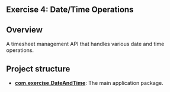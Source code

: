 ##  Exercise 4: Date/Time Operations

## Overview
A timesheet management API that handles various date and time operations.

## Project structure
* **[com.exercise.DateAndTime](src/main/java/com/exercise/DateAndTime)**: The main application package.
